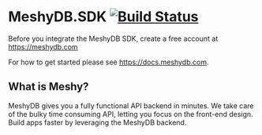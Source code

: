 # MeshyDB.SDK [![Build Status](https://dev.azure.com/yetisoftworks/CloudX/_apis/build/status/yetisoftworks.MeshyDB.SDK-java?branchName=master)](https://dev.azure.com/yetisoftworks/CloudX/_build/latest?definitionId=8&branchName=master)

Before you integrate the MeshyDB SDK, create a free account at https://meshydb.com

For how to get started please see https://docs.meshydb.com.

## What is Meshy? 
MeshyDB gives you a fully functional API backend in minutes. We take care of the bulky time consuming API, letting you focus on the front-end design. Build apps faster by leveraging the MeshyDB backend.
